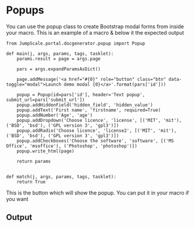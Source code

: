 Popups
======

You can use the popup class to create Bootstrap modal forms from inside
your macro. This is an example of a macro & below it the expected output

~~~~ {.sourceCode .python}
from JumpScale.portal.docgenerator.popup import Popup

def main(j, args, params, tags, tasklet):
    params.result = page = args.page

    pars = args.expandParamsAsDict()

    page.addMessage('<a href="#{0}" role="button" class="btn" data-toggle="modal">Launch demo modal {0}</a>'.format(pars['id']))

    popup = Popup(id=pars['id'], header='Text popup', submit_url=pars['submit_url'])
    popup.addHiddenField('hidden_field', 'hidden_value')
    popup.addText('First name', 'firstname', required=True)
    popup.addNumber('Age', 'age')
    popup.addDropdown('Choose licence', 'license', [('MIT', 'mit'), ('BSD', 'bsd'), ('GPL version 3', 'gpl3')])
    popup.addRadio('Choose licence', 'license2', [('MIT', 'mit'), ('BSD', 'bsd'), ('GPL version 3', 'gpl3')])
    popup.addCheckboxes('Choose the software', 'software', [('MS Office', 'msoffice'), ('Photoshop', 'photoshop')])
    popup.write_html(page)

    return params


def match(j, args, params, tags, tasklet):
    return True
~~~~

This is the button which will show the popup. You can put it in your
macro if you want

Output
------
